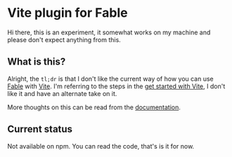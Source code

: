 # Vite plugin for Fable

Hi there, this is an experiment, it somewhat works on my machine and please don't expect anything from this.

## What is this?

Alright, the `tl;dr` is that I don't like the current way of how you can use [Fable](https://fable.io) with [Vite](https://vitejs.dev). 
I'm referring to the steps in the [get started with Vite](https://fable.io/docs/getting-started/javascript.html#browser), I don't like it and have an alternate take on it.

More thoughts on this can be read from the [documentation](#).

## Current status

Not available on npm. You can read the code, that's is it for now.
